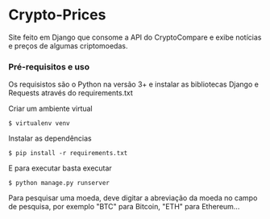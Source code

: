 # Crypto-Prices
Site feito em Django que consome a API do CryptoCompare e exibe notícias e preços de algumas criptomoedas.

### Pré-requisitos e uso

Os requisistos são o Python na versão 3+ e instalar as bibliotecas Django e Requests através do requirements.txt
 
Criar um ambiente virtual
```
$ virtualenv venv
```
Instalar as dependências
```
$ pip install -r requirements.txt
```
E para executar basta executar
```
$ python manage.py runserver
```

Para pesquisar uma moeda, deve digitar a abreviação da moeda no campo de pesquisa, por exemplo "BTC" para Bitcoin, "ETH" para Ethereum...

